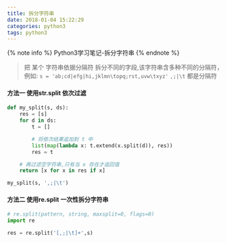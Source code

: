 ```yaml
---
title: 拆分字符串
date: 2018-01-04 15:22:29
categories: python3
tags: python3
---
```


{% note info %}
Python3学习笔记-拆分字符串
{% endnote %}

> 把 某个 字符串依据分隔符 拆分不同的字段,该字符串含多种不同的分隔符，例如:
`s = 'ab;cd|efg|hi,jklmn\topq;rst,uvw\txyz'`
`,;|\t` 都是分隔符

#### 方法一 使用str.split 依次过滤
```python
def my_split(s, ds):
    res = [s]
    for d in ds:
        t = []

        # 将依次结果追加到 t 中
        list(map(lambda x: t.extend(x.split(d)), res))
        res = t

    # 再过滤空字符串,只有当 x 存在才返回值
    return [x for x in res if x]

my_split(s, ',;|\t')

```
#### 方法二 使用re.split 一次性拆分字符串

```python
# re.split(pattern, string, maxsplit=0, flags=0)
import re

res = re.split('[,;|\t]+',s)

```
